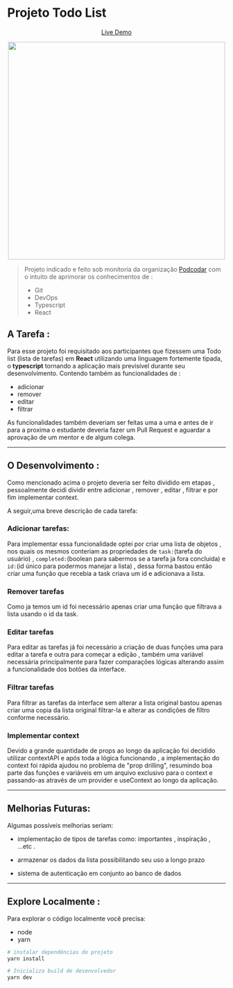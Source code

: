 # Projeto Todo List

<p align="center">
<a href='https://vzsoares.github.io/todo-list/' target="_blank">
Live Demo
</a>
</p>

<p align="center">
<img src="https://user-images.githubusercontent.com/86134825/164337008-825d69cb-6390-4b68-92fd-5294d3457f3d.png" width="500px">
</p>

> Projeto indicado e feito sob monitoria da organização [Podcodar](https://github.com/podcodar) com o intuito de aprimorar os conhecimentos de :
>
> - Git
> - DevOps
> - Typescript
> - React

## A Tarefa :

Para esse projeto foi requisitado aos participantes que fizessem uma Todo list (lista de tarefas) em **React** utilizando uma linguagem fortemente tipada, o **typescript** tornando a aplicação mais previsível durante seu desenvolvimento.
Contendo também as funcionalidades de :

- adicionar
- remover
- editar
- filtrar

As funcionalidades também deveriam ser feitas uma a uma e antes de ir para a proxima o estudante deveria fazer um Pull Request e aguardar a aprovação de um mentor e de algum colega.

---

## O Desenvolvimento :

Como mencionado acima o projeto deveria ser feito dividido em etapas , pessoalmente decidi dividir entre adicionar , remover , editar , filtrar e por fim implementar context.

A seguir,uma breve descrição de cada tarefa:

### Adicionar tarefas:

Para implementar essa funcionalidade optei por criar uma lista de objetos , nos quais os mesmos conteriam as propriedades de `task:`(tarefa do usuário) , `completed:`(boolean para sabermos se a tarefa ja fora concluída) e `id:`(id único para podermos manejar a lista) , dessa forma bastou então criar uma função que recebia a task criava um id e adicionava a lista.

### Remover tarefas

Como ja temos um id foi necessário apenas criar uma função que filtrava a lista usando o id da task.

### Editar tarefas

Para editar as tarefas já foi necessário a criação de duas funções uma para editar a tarefa e outra para começar a edição , também uma variável necessária principalmente para fazer comparações lógicas alterando assim a funcionalidade dos botões da interface.

### Filtrar tarefas

Para filtrar as tarefas da interface sem alterar a lista original bastou apenas criar uma copia da lista original filtrar-la e alterar as condições de filtro conforme necessário.

### Implementar context

Devido a grande quantidade de props ao longo da aplicação foi decidido utilizar contextAPI e após toda a lógica funcionando , a implementação do context foi rápida ajudou no problema de "prop drilling", resumindo boa parte das funções e variáveis em um arquivo exclusivo para o context e passando-as através de um provider e useContext ao longo da aplicação.

---

## Melhorias Futuras:

Algumas possíveis melhorias seriam:

- implementação de tipos de tarefas como: importantes , inspiração , ...etc .

- armazenar os dados da lista possibilitando seu uso a longo prazo

- sistema de autenticação em conjunto ao banco de dados

---

## Explore Localmente :

Para explorar o código localmente você precisa:

- node
- yarn

```bash
# instalar dependências do projeto
yarn install

# Inicializa build de desenvolvedor
yarn dev
```
